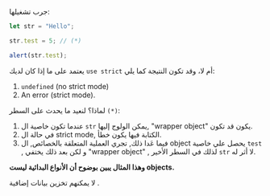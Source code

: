 
جرب تشغيلها:

```js run
let str = "Hello";

str.test = 5; // (*)

alert(str.test);
```

يعتمد على ما إذا كان لديك `use strict` أم لا، وقد تكون النتيجة كما يلي:
1. `undefined` (no strict mode)
2. An error (strict mode).

لماذا؟ لنعيد ما يحدث على السطر `(*)`:

1. عندما تكون خاصية ال `str` يمكن الولوج إليها,  "wrapper object" يكون قد تكون.
2. في حالة ال  strict mode, الكتابة فيها يكون خطأ.
3. فيما عَدا ذلك, تجري العملية المتعلقة بالخصائص, ال object يحصل علي خاصية `test` , و لكن بعد ذلك يختفي "wrapper object" , لذلك في السطر الأخير `str` لا أثر له.

**وهذا المثال يبين بوضوح أن الأنواع البدائية ليست objects.**

لا يمكنهم تخزين بيانات إضافية
.
